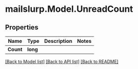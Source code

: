 # mailslurp.Model.UnreadCount
## Properties

Name | Type | Description | Notes
------------ | ------------- | ------------- | -------------
**Count** | **long** |  | 

[[Back to Model list]](../README.md#documentation-for-models) [[Back to API list]](../README.md#documentation-for-api-endpoints) [[Back to README]](../README.md)

